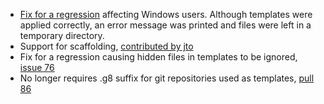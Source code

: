 * [Fix for a regression][79] affecting Windows users. Although templates
  were applied correctly, an error message was printed and files were
  left in a temporary directory.
* Support for scaffolding, [contributed by jto][71]
* Fix for a regression causing hidden files in templates to be
  ignored, [issue 76][76]
* No longer requires .g8 suffix for git repositories used as
  templates, [pull 86][86]

[79]: https://github.com/n8han/giter8/issues/79
[71]: https://github.com/n8han/giter8/pull/71
[76]: https://github.com/n8han/giter8/issues/76
[86]: https://github.com/n8han/giter8/pull/86
